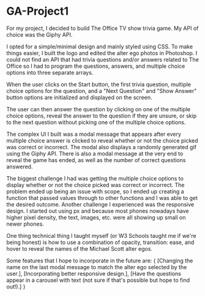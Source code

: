 # GA-Project1

For my project, I decided to build The Office TV show trivia game. My API of choice was the Giphy API.

I opted for a simple/minimal design and mainly styled using CSS. To make things easier, I built the logo and edited the alter ego photos in Photoshop. I could not find an API that had trivia questions and/or answers related to The Office so I had to program the questions, answers, and multiple choice options into three separate arrays.

When the user clicks on the Start button, the first trivia question, multiple choice options for the question, and a "Next Question" and "Show Answer" button options are initialized and displayed on the screen.  

The user can then answer the question by clicking on one of the multiple choice options, reveal the answer to the question if they are unsure, or skip to the next question without picking one of the multiple choice options.

The complex UI I built was a modal message that appears after every multiple choice answer is clicked to reveal whether or not the choice picked was correct or incorrect. The modal also displays a randomly generated gif using the Giphy API. There is also a modal message at the very end to reveal the game has ended, as well as the number of correct questions answered.


The biggest challenge I had was getting the multiple choice options to display whether or not the choice picked was correct or incorrect. The problem ended up being an issue with scope, so I ended up creating a function that passed values through to other functions and I was able to get the desired outcome. Another challenge I experienced was the responsive design. I started out using px and because most phones nowadays have higher pixel density, the text, images, etc. were all showing up small on newer phones.

One thing technical thing I taught myself (or W3 Schools taught me if we're being honest) is how to use a combination of opacity, transition: ease, and hover to reveal the names of the Michael Scott alter egos.

Some features that I hope to incorporate in the future are: {
[Changing the name on the last modal message to match the alter ego selected by the user.],
[Incorporating better responsive design.],
[Have the questions appear in a carousel with text (not sure if that's possible but hope to find out!).]
}
